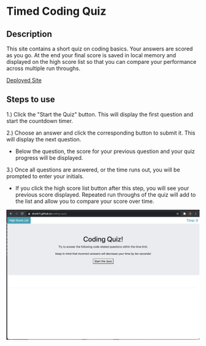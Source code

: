 # Timed Coding Quiz

## Description
This site contains a short quiz on coding basics. Your answers are scored as you go. At the end your final score is saved in local memory and displayed on the high score list so that you can compare your performance across multiple run throughs.

[Deployed Site](https://sfunk11.github.io/coding-quiz/)

## Steps to use
1.) Click the "Start the Quiz" button.  This will display the first question and start the countdown timer.

2.) Choose an answer and click the corresponding button to submit it.  This will display the next question.
* Below the question, the score for your previous question and your quiz progress will be displayed.

3.) Once all questions are answered, or the time runs out, you will be prompted to enter your initials. 
* If you click the high score list button after this step, you will see your previous score displayed.  Repeated run throughs of the quiz will add to the list and allow you to compare your score over time.

![Screenshot](/assets/images/coding-quiz.png)
